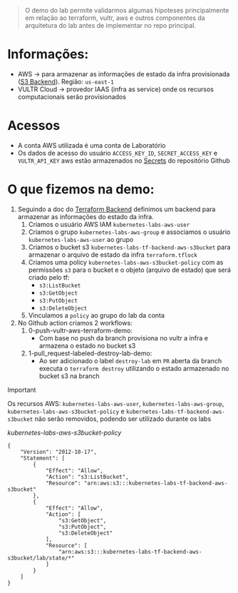 > O demo do lab permite validarmos algumas hipoteses principalmente em relação ao terraform, vultr, aws e outros componentes da arquitetura do lab antes de implementar no repo principal.

# Informações:
* AWS -> para armazenar as informações de estado da infra provisionada ([S3 Backend](https://developer.hashicorp.com/terraform/language/backend/s3)). Região: `us-east-1`
* VULTR Cloud -> provedor IAAS (infra as service) onde os recursos computacionais serão provisionados

# Acessos
* A conta AWS utilizada é uma conta de Laboratório
* Os dados de acesso do usuário `ACCESS_KEY_ID`, `SECRET_ACCESS_KEY` e `VULTR_API_KEY` aws estão armazenados no [Secrets](https://docs.github.com/en/actions/security-for-github-actions/security-guides/using-secrets-in-github-actions) do repositório Github

# O que fizemos na demo:

1. Seguindo a doc do [Terraform Backend](https://developer.hashicorp.com/terraform/language/backend) definimos um backend para armazenar as informações do estado da infra.
    1. Criamos o usuário AWS IAM `kubernetes-labs-aws-user`
    2. Criamos o grupo `kubernetes-labs-aws-group` e associamos o usuário `kubernetes-labs-aws-user` ao grupo
    3. Criamos o bucket s3 `kubernetes-labs-tf-backend-aws-s3bucket` para armazenar o arquivo de estado da infra `terraform.tflock`
    4. Criamos uma policy `kubernetes-labs-aws-s3bucket-policy` com as permissões `s3` para o bucket e o objeto (arquivo de estado) que será criado pelo tf:
        * `s3:ListBucket`
        * `s3:GetObject`
        * `s3:PutObject`
        * `s3:DeleteObject`
    5. Vinculamos a `policy` ao grupo do lab da conta
2. No Github action criamos 2 workflows:
    1. 0-push-vultr-aws-terraform-demo:
        * Com base no push da branch provisiona no vultr a infra e armazena o estado no bucket s3
    2. 1-pull_request-labeled-destroy-lab-demo:
        * Ao ser adicionado o label `destroy-lab` em `PR` aberta da branch executa o `terraform destroy` utilizando o estado armazenado no bucket s3 na branch


> [!IMPORTANT]  
> Os recursos AWS: `kubernetes-labs-aws-user`, `kubernetes-labs-aws-group`, `kubernetes-labs-aws-s3bucket-policy` e `kubernetes-labs-tf-backend-aws-s3bucket` não serão removidos, podendo ser utilizado durante os labs

*kubernetes-labs-aws-s3bucket-policy*
```
{
    "Version": "2012-10-17",
    "Statement": [
        {
            "Effect": "Allow",
            "Action": "s3:ListBucket",
            "Resource": "arn:aws:s3:::kubernetes-labs-tf-backend-aws-s3bucket"
        },
        {
            "Effect": "Allow",
            "Action": [
                "s3:GetObject",
                "s3:PutObject",
                "s3:DeleteObject"
            ],
            "Resource": [
                "arn:aws:s3:::kubernetes-labs-tf-backend-aws-s3bucket/lab/state/*"
            ]
        }
    ]
}

```